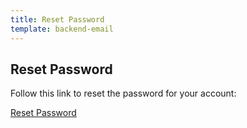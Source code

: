 ```yaml
---
title: Reset Password
template: backend-email
---
```


## Reset Password

Follow this link to reset the password for your account:

<a href='{{ .SiteURL }}/admin/#recovery_token={{ .Token }}'>Reset Password</a>